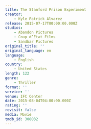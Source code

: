 ```yaml
---
title: The Stanford Prison Experiment
creator:
    - Kyle Patrick Alvarez
release: 2015-07-17T00:00:00.000Z
studios:
    - Abandon Pictures
    - Coup d’Etat Films
    - Sandbar Pictures
original_title: ''
original_language: en
language:
    - English
country:
    - United States
length: 122
genre:
    - Thriller
format: ''
service: ''
venue: IFC Center
date: 2015-08-04T04:00:00.000Z
rating: ''
revisit: false
media: Movie
tmdb_id: 308032
---
```



